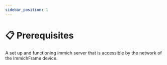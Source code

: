 ```yaml
---
sidebar_position: 1
---
```

# 📋 Prerequisites
A set up and functioning immich server that is accessible by the network of the ImmichFrame device.
